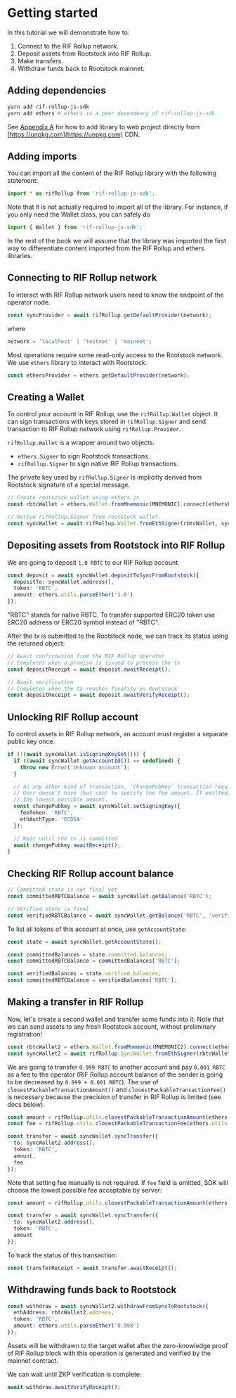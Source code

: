 # Getting started

In this tutorial we will demonstrate how to:

1. Connect to the RIF Rollup network.
2. Deposit assets from Rootstock into RIF Rollup.
3. Make transfers.
4. Withdraw funds back to Rootstock mainnet.

## Adding dependencies

```bash
yarn add rif-rollup-js-sdk
yarn add ethers # ethers is a peer dependency of rif-rollup-js-sdk
```

See [Appendix A](../browser-bundled) for how to add library to web project directly from
[https://unpkg.com](https://unpkg.com) CDN.

## Adding imports

You can import all the content of the RIF Rollup library with the following statement:

```typescript
import * as rifRollup from 'rif-rollup-js-sdk';
```

Note that it is not actually required to import all of the library. For instance, if you only need the Wallet class,
you can safely do

```typescript
import { Wallet } from 'rif-rollup-js-sdk';
```

In the rest of the book we will assume that the library was imported the first way to differentiate content imported
from the RIF Rollup and ethers libraries.

## Connecting to RIF Rollup network

To interact with RIF Rollup network users need to know the endpoint of the operator node.

```typescript
const syncProvider = await rifRollup.getDefaultProvider(network);
```

where

```typescript
network = 'localhost' | 'testnet' | 'mainnet';
```

Most operations require some read-only access to the Rootstock network. We use `ethers` library to interact with
Rootstock.

```typescript
const ethersProvider = ethers.getDefaultProvider(network);
```

## Creating a Wallet

To control your account in RIF Rollup, use the `rifRollup.Wallet` object. It can sign transactions with keys stored in
`rifRollup.Signer` and send transaction to RIF Rollup network using `rifRollup.Provider`.

`rifRollup.Wallet` is a wrapper around two objects:

- `ethers.Signer` to sign Rootstock transactions.
- `rifRollup.Signer` to sign native RIF Rollup transactions.

The private key used by `rifRollup.Signer` is implicitly derived from Rootstock signature of a special message.

```typescript
// Create rootstock wallet using ethers.js
const rbtcWallet = ethers.Wallet.fromMnemonic(MNEMONIC).connect(ethersProvider);

// Derive rifRollup.Signer from rootstock wallet.
const syncWallet = await rifRollup.Wallet.fromEthSigner(rbtcWallet, syncProvider);
```

## Depositing assets from Rootstock into RIF Rollup

We are going to deposit `1.0 RBTC` to our RIF Rollup account.

```typescript
const deposit = await syncWallet.depositToSyncFromRootstock({
  depositTo: syncWallet.address(),
  token: 'RBTC',
  amount: ethers.utils.parseEther('1.0')
});
```

"RBTC" stands for native RBTC. To transfer supported ERC20 token use ERC20 address or ERC20 symbol instead of "RBTC".

After the tx is submitted to the Rootstock node, we can track its status using the returned object:

```typescript
// Await confirmation from the RIF Rollup operator
// Completes when a promise is issued to process the tx
const depositReceipt = await deposit.awaitReceipt();

// Await verification
// Completes when the tx reaches finality on Rootstock
const depositReceipt = await deposit.awaitVerifyReceipt();
```

## Unlocking RIF Rollup account

To control assets in RIF Rollup network, an account must register a separate public key once.

```typescript
if (!(await syncWallet.isSigningKeySet())) {
  if ((await syncWallet.getAccountId()) == undefined) {
    throw new Error('Unknown account');
  }

  // As any other kind of transaction, `ChangePubKey` transaction requires fee.
  // User doesn't have (but can) to specify the fee amount. If omitted, library will query RIF Rollup node for
  // the lowest possible amount.
  const changePubkey = await syncWallet.setSigningKey({
    feeToken: 'RBTC',
    ethAuthType: 'ECDSA'
  });

  // Wait until the tx is committed
  await changePubkey.awaitReceipt();
}
```

## Checking RIF Rollup account balance

```typescript
// Committed state is not final yet
const committedRBTCBalance = await syncWallet.getBalance('RBTC');

// Verified state is final
const verifiedRBTCBalance = await syncWallet.getBalance('RBTC', 'verified');
```

To list all tokens of this account at once, use `getAccountState`:

```typescript
const state = await syncWallet.getAccountState();

const committedBalances = state.committed.balances;
const committedRBTCBalance = committedBalances['RBTC'];

const verifiedBalances = state.verified.balances;
const committedRBTCBalance = verifiedBalances['RBTC'];
```

## Making a transfer in RIF Rollup

Now, let's create a second wallet and transfer some funds into it. Note that we can send assets to any fresh Rootstock
account, without preliminary registration!

```typescript
const rbtcWallet2 = ethers.Wallet.fromMnemonic(MNEMONIC2).connect(ethersProvider);
const syncWallet2 = await rifRollup.SyncWallet.fromEthSigner(rbtcWallet2, syncProvider);
```

We are going to transfer `0.999 RBTC` to another account and pay `0.001 RBTC` as a fee to the operator (RIF Rollup account
balance of the sender is going to be decreased by `0.999 + 0.001 RBTC`). The use of `closestPackableTransactionAmount()`
and `closestPackableTransactionFee()` is necessary because the precision of transfer in RIF Rollup is limited (see docs
below).

```typescript
const amount = rifRollup.utils.closestPackableTransactionAmount(ethers.utils.parseEther('0.999'));
const fee = rifRollup.utils.closestPackableTransactionFee(ethers.utils.parseEther('0.001'));

const transfer = await syncWallet.syncTransfer({
  to: syncWallet2.address(),
  token: 'RBTC',
  amount,
  fee
});
```

Note that setting fee manually is not required. If `fee` field is omitted, SDK will choose the lowest possible fee
acceptable by server:

```typescript
const amount = rifRollup.utils.closestPackableTransactionAmount(ethers.utils.parseEther('0.999'));

const transfer = await syncWallet.syncTransfer({
  to: syncWallet2.address(),
  token: 'RBTC',
  amount
});
```

To track the status of this transaction:

```typescript
const transferReceipt = await transfer.awaitReceipt();
```

## Withdrawing funds back to Rootstock

```typescript
const withdraw = await syncWallet2.withdrawFromSyncToRootstock({
  ethAddress: rbtcWallet2.address,
  token: 'RBTC',
  amount: ethers.utils.parseEther('0.998')
});
```

Assets will be withdrawn to the target wallet after the zero-knowledge proof of RIF Rollup block with this operation is
generated and verified by the mainnet contract.

We can wait until ZKP verification is complete:

```typescript
await withdraw.awaitVerifyReceipt();
```

